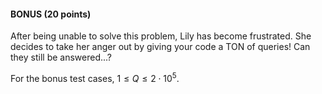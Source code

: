 #### BONUS (20 points)

After being unable to solve this problem, Lily has become frustrated. She decides to take her anger out by giving your code a TON of queries! Can they still be answered...?

For the bonus test cases, $1 \leq Q \leq 2 \cdot 10^5$.
